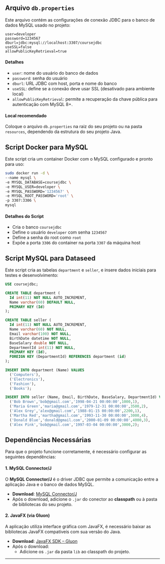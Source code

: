 ## Arquivo `db.properties`

Este arquivo contém as configurações de conexão JDBC para o banco de dados MySQL usado no projeto:

```properties
user=developer
password=1234567
dburl=jdbc:mysql://localhost:3307/coursejdbc
useSSL=false
allowPublicKeyRetrieval=true
```

#### Detalhes
- `user`: nome do usuário do banco de dados
- `password`: senha do usuário
- `dburl`: URL JDBC com host, porta e nome do banco
- `useSSL`: define se a conexão deve usar SSL (desativado para ambiente local)
- `allowPublicKeyRetrieval`: permite a recuperação da chave pública para autenticação com MySQL 8+.

#### Local recomendado
Coloque o arquivo `db.properties` na raiz do seu projeto ou na pasta `resources`, dependendo da estrutura do seu projeto Java.

## Script Docker para MySQL

Este script cria um container Docker com o MySQL configurado e pronto para uso:

```bash
sudo docker run -d \
--name mysql \
-e MYSQL_DATABASE=coursejdbc \
-e MYSQL_USER=developer \
-e MYSQL_PASSWORD='1234567' \
-e MYSQL_ROOT_PASSWORD='root' \
-p 3307:3306 \
mysql
```

#### Detalhes do Script
- Cria o banco `coursejdbc`
- Define o usuário `developer` com senha `1234567`
- Define a senha do root como `root`
- Expõe a porta `3306` do container na porta `3307` da máquina host


## Script MySQL para Dataseed

Este script cria as tabelas `department` e `seller`, e insere dados iniciais para testes e desenvolvimento:

```sql
USE coursejdbc;

CREATE TABLE department (
  Id int(11) NOT NULL AUTO_INCREMENT,
  Name varchar(60) DEFAULT NULL,
  PRIMARY KEY (Id)
);

CREATE TABLE seller (
  Id int(11) NOT NULL AUTO_INCREMENT,
  Name varchar(60) NOT NULL,
  Email varchar(100) NOT NULL,
  BirthDate datetime NOT NULL,
  BaseSalary double NOT NULL,
  DepartmentId int(11) NOT NULL,
  PRIMARY KEY (Id),
  FOREIGN KEY (DepartmentId) REFERENCES department (id)
);

INSERT INTO department (Name) VALUES 
  ('Computers'),
  ('Electronics'),
  ('Fashion'),
  ('Books');

INSERT INTO seller (Name, Email, BirthDate, BaseSalary, DepartmentId) VALUES 
  ('Bob Brown','bob@gmail.com','1998-04-21 00:00:00',1000,1),
  ('Maria Green','maria@gmail.com','1979-12-31 00:00:00',3500,2),
  ('Alex Grey','alex@gmail.com','1988-01-15 00:00:00',2200,1),
  ('Martha Red','martha@gmail.com','1993-11-30 00:00:00',3000,4),
  ('Donald Blue','donald@gmail.com','2000-01-09 00:00:00',4000,3),
  ('Alex Pink','bob@gmail.com','1997-03-04 00:00:00',3000,2);
```

## Dependências Necessárias

Para que o projeto funcione corretamente, é necessário configurar as seguintes dependências:

#### 1. **MySQL Connector/J**

O **MySQL Connector/J** é o driver JDBC que permite a comunicação entre a aplicação Java e o banco de dados MySQL.

- **Download**: [MySQL Connector/J](https://dev.mysql.com/downloads/connector/j/)
- Após o download, adicione o `.jar` do conector ao **classpath** ou à pasta de bibliotecas do seu projeto.

#### 2. **JavaFX (via Gluon)**

A aplicação utiliza interface gráfica com JavaFX, é necessário baixar as bibliotecas JavaFX compatíveis com sua versão do Java.

- **Download**: [JavaFX SDK – Gluon](https://gluonhq.com/products/javafx/)
- Após o download:
  - Adicione os `.jar` da pasta `lib` ao classpath do projeto.
  
---

